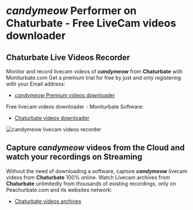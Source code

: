 # _candymeow_ Performer on Chaturbate - Free LiveCam videos downloader

## Chaturbate Live Videos Recorder

Monitor and record livecam videos of **_candymeow_** from **Chaturbate** with Moniturbate.com
Get a premium trial for free by just and only registering with your Email address:
* [_candymeow_ Premium videos downloader](https://moniturbate.com/request-demo-licence-key.html)

Free livecam videos downloader - Moniturbate Software:
* [Chaturbate videos downloader](https://moniturbate.com/moniturbate-download-software.html)

![_candymeow_ livecam videos recorder](https://peachurnet.com/templates/moniturbate-software.png)


## Capture _candymeow_ videos from the Cloud and watch your recordings on Streaming

Without the need of downloading a software, capture **_candymeow_** livecam videos from **Chaturbate** 100% online.
Watch Livecam archives from **Chaturbate** unlimitedly from thousands of existing recordings, only on Peachurbate.com and its websites network:
* [Chaturbate videos archives](https://peachurnet.com/)